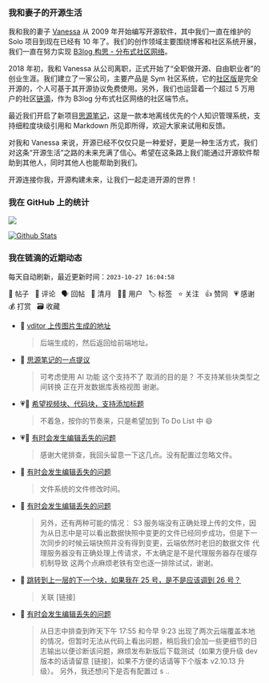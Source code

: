 ### 我和妻子的开源生活

我和我的妻子 [Vanessa](https://github.com/Vanessa219) 从 2009 年开始编写开源软件，其中我们一直在维护的 Solo 项目到现在已经有 10 年了。我们的创作领域主要围绕博客和社区系统开展，我们一直在努力实现 [B3log 构思 - 分布式社区网络](https://ld246.com/article/1546941897596)。

2018 年初，我和 Vanessa 从公司离职，正式开始了“全职做开源、自由职业者”的创业生涯。我们建立了一家公司，主要产品是 Sym 社区系统，它的[社区版](https://github.com/88250/symphony)是完全开源的，个人可基于其开源协议免费使用。另外，我们也运营着一个超过 5 万用户的社区[链滴](https://ld246.com)，作为 B3log 分布式社区网络的社区端节点。

最近我们开启了新项目[思源笔记](https://github.com/siyuan-note/siyuan)，这是一款本地离线优先的个人知识管理系统，支持细粒度块级引用和 Markdown 所见即所得，欢迎大家来试用和反馈。

对我和 Vanessa 来说，开源已经不仅仅只是一种爱好，更是一种生活方式，我们对这条“开源生活”之路的未来充满了信心。希望在这条路上我们能通过开源软件帮助到其他人，同时其他人也能帮助到我们。

开源连接你我，开源构建未来，让我们一起走进开源的世界！

### 我在 GitHub 上的统计

<a title="Hits" target="_blank" href="https://github.com/88250/88250"><img src="https://hits.b3log.org/88250/88250.svg"></a>

[![Github Stats](https://github-readme-stats.vercel.app/api?username=88250&theme=tokyonight&show_icons=true)](https://github.com/88250)

<!--events start -->

### 我在链滴的近期动态

每天自动刷新，最近更新时间：`2023-10-27 16:04:58`

📝 帖子 &nbsp; 💬 评论 &nbsp; 🗣 回帖 &nbsp; 🌙 清月 &nbsp; 👨‍💻 用户 &nbsp; 🏷️ 标签 &nbsp; ⭐️ 关注 &nbsp; 👍 赞同 &nbsp; 💗 感谢 &nbsp; 💰 打赏 &nbsp; 🗃 收藏

* 💬 [vditor 上传图片生成的地址](https://ld246.com/article/1698392454910/comment/1698393694311#comments)

  > 后端生成的，然后返回给前端地址。
* 💬 [思源笔记的一点提议](https://ld246.com/article/1698391582393/comment/1698393661223#comments)

  > 可考虑使用 AI 功能 这个支持不了 取消的目的是？ 不支持某些块类型之间转换 正在开发数据库表格视图 谢谢。
* 💗💬 [希望视频块、代码块，支持添加标题](https://ld246.com/article/1698313724896/comment/1698388169946#comments)

  > 不着急，按你的节奏来，只是希望加到 To Do List 中 😄
* 💗💬 [有时会发生编辑丢失的问题](https://ld246.com/article/1698370932077/comment/1698385705208#comments)

  > 感谢大佬排查，我回头留意一下这几点。没有配置过忽略文件。
* 💬 [有时会发生编辑丢失的问题](https://ld246.com/article/1698370932077/comment/1698381228693#comments)

  > 文件系统的文件修改时间。
* 💬 [有时会发生编辑丢失的问题](https://ld246.com/article/1698370932077/comment/1698378384752#comments)

  > 另外，还有两种可能的情况： S3 服务端没有正确处理上传的文件，因为从日志中是可以看出数据快照中变更的文件已经同步成功，但是下一次同步的时候云端快照并没有得到变更，云端依然时老旧的数据文件 代理服务器没有正确处理上传请求，不太确定是不是代理服务器存在缓存机制导致 这两个点麻烦老铁有空也逐一排除试试，谢谢。
* 💬 [跳转到上一层的下一个块，如果我在 25 号，是不是应该调到 26 号？](https://ld246.com/article/1698139921608/comment/1698377745186#comments)

  > 关联 [链接]
* 💬 [有时会发生编辑丢失的问题](https://ld246.com/article/1698370932077/comment/1698377537372#comments)

  > 从日志中排查到昨天下午 17:55 和今早 9:23 出现了两次云端覆盖本地的情况，但暂时无法从代码上看出问题，稍后我们会加一些更细节的日志输出以便诊断该问题，麻烦发布新版后下载测试（如果方便升级 dev 版本的话请留意 [链接]，如果不方便的话请等下个版本 v2.10.13 升级）。 另外，我还想问下是否有配置过 s ..


<!--events end -->
